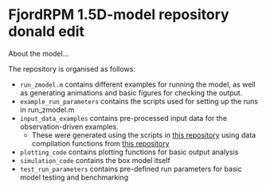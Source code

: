 # FjordRPM 1.5D-model repository donald edit


About the model...


The repository is organised as follows:

- `run_zmodel.m` contains different examples for running the model, as well as generating animations and basic figures for  checking the output.
- `example_run_parameters` contains the scripts used for setting up the runs in run_zmodel.m
- `input_data_examples` contains pre-processed input data for the observation-driven examples. 
    - These were generated using the scripts in [this repository](https://github.com/fjord-mix/model-runs) using data compilation functions from [this repository](https://github.com/fjord-mix/data-collation)
- `plotting_code` contains plotting functions for basic output analysis
- `simulation_code` contains the box model itself
- `test_run_parameters` contains pre-defined run parameters for basic model testing and benchmarking
